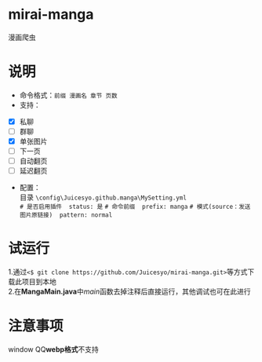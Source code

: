 # mirai-manga
漫画爬虫
# 说明
* 命令格式：`前缀 漫画名 章节 页数`
* 支持：  
- [x] 私聊
- [ ] 群聊
- [x] 单张图片
- [ ] 下一页
- [ ] 自动翻页
- [ ] 延迟翻页
* 配置：  
目录 `\config\Juicesyo.github.manga\MySetting.yml`  
`# 是否启用插件  status: 是`
`# 命令前缀  prefix: manga`
`# 模式(source：发送图片原链接)  pattern: normal`
# 试运行
1.通过`<$ git clone https://github.com/Juicesyo/mirai-manga.git>`等方式下载此项目到本地  
2.在**MangaMain.java**中*main*函数去掉注释后直接运行，其他调试也可在此进行
# 注意事项
window QQ**webp格式**不支持
